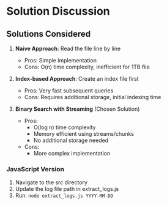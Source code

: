 # Solution Discussion

## Solutions Considered

1. **Naive Approach**: Read the file line by line
   - Pros: Simple implementation
   - Cons: O(n) time complexity, inefficient for 1TB file

2. **Index-based Approach**: Create an index file first
   - Pros: Very fast subsequent queries
   - Cons: Requires additional storage, initial indexing time

3. **Binary Search with Streaming** (Chosen Solution)
   - Pros: 
     - O(log n) time complexity
     - Memory efficient using streams/chunks
     - No additional storage needed
   - Cons:
     - More complex implementation


### JavaScript Version
1. Navigate to the src directory
2. Update the log file path in extract_logs.js
3. Run: `node extract_logs.js YYYY-MM-DD` 